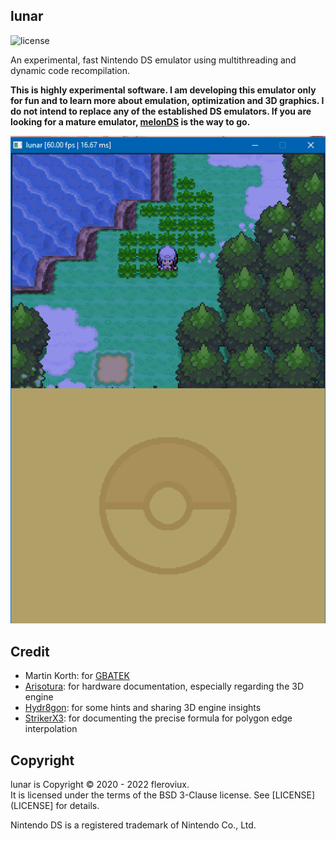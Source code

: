 ## lunar

![license](https://img.shields.io/github/license/fleroviux/lunar)

An experimental, fast Nintendo DS emulator using multithreading and dynamic code recompilation.

**This is highly experimental software. I am developing this emulator only for fun and to learn more about emulation, optimization and 3D graphics.
I do not intend to replace any of the established DS emulators. If you are looking for a mature emulator, [melonDS](github.com/melonDS-emu/melonDS) is the way to go.**

![screenshot1](media/screenshot.png)

## Credit
- Martin Korth: for [GBATEK](http://problemkaputt.de/gbatek.htm)
- [Arisotura](https://github.com/Arisotura/): for hardware documentation, especially regarding the 3D engine
- [Hydr8gon](https://github.com/Hydr8gon/): for some hints and sharing 3D engine insights 
- [StrikerX3](https://github.com/StrikerX3): for documenting the precise formula for polygon edge interpolation 

## Copyright

lunar is Copyright © 2020 - 2022 fleroviux.<br>
It is licensed under the terms of the BSD 3-Clause license. See [LICENSE](LICENSE] for details.

Nintendo DS is a registered trademark of Nintendo Co., Ltd.